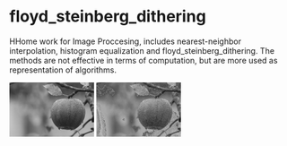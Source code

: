 # floyd_steinberg_dithering
HHome work for Image Proccesing, includes nearest-neighbor interpolation, histogram equalization and floyd_steinberg_dithering. The methods are not effective in terms of computation, but are more used as representation of algorithms.

<img src="grey2.jpeg" width="30%"></img>
<img src="grey.jpeg" width="30%"></img>
